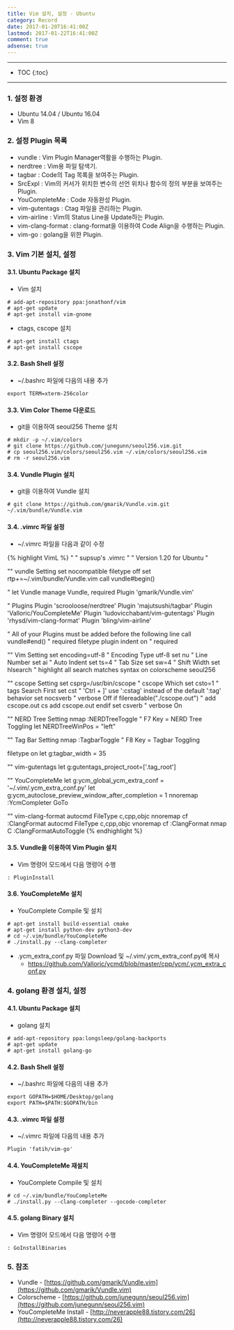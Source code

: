 ```yaml
---
title: Vim 설치, 설정 - Ubuntu
category: Record
date: 2017-01-20T16:41:00Z
lastmod: 2017-01-22T16:41:00Z
comment: true
adsense: true
---
```


***

* TOC
{:toc}

***

### 1. 설정 환경

* Ubuntu 14.04 / Ubuntu 16.04
* Vim 8

### 2. 설정 Plugin 목록

* vundle : Vim Plugin Manager역활을 수행하는 Plugin.
* nerdtree : Vim용 파일 탐색기.
* tagbar : Code의 Tag 목록을 보여주는 Plugin.
* SrcExpl : Vim의 커서가 위치한 변수의 선언 위치나 함수의 정의 부분을 보여주는 Plugin.
* YouCompleteMe : Code 자동완성 Plugin.
* vim-gutentags : Ctag 파일을 관리하는 Plugin.
* vim-airline : Vim의 Status Line을 Update하는 Plugin.
* vim-clang-format : clang-format을 이용하여 Code Align을 수행하는 Plugin.
* vim-go : golang을 위한 Plugin.

### 3. Vim 기본 설치, 설정

#### 3.1. Ubuntu Package 설치

* Vim 설치

~~~
# add-apt-repository ppa:jonathonf/vim
# apt-get update
# apt-get install vim-gnome
~~~

* ctags, cscope 설치

~~~
# apt-get install ctags
# apt-get install cscope
~~~

#### 3.2. Bash Shell 설정

* ~/.bashrc 파일에 다음의 내용 추가

~~~
export TERM=xterm-256color
~~~

#### 3.3. Vim Color Theme 다운로드

* git을 이용하여 seoul256 Theme 설치

~~~
# mkdir -p ~/.vim/colors
# git clone https://github.com/junegunn/seoul256.vim.git
# cp seoul256.vim/colors/seoul256.vim ~/.vim/colors/seoul256.vim
# rm -r seoul256.vim
~~~

#### 3.4. Vundle Plugin 설치

* git을 이용하여 Vundle 설치

~~~
# git clone https://github.com/gmarik/Vundle.vim.git ~/.vim/bundle/Vundle.vim
~~~

#### 3.4. .vimrc 파일 설정

* ~/.vimrc 파일을 다음과 같이 수정

{% highlight VimL %}
"
" supsup's .vimrc
"
" Version 1.20 for Ubuntu
"

"" vundle Setting
set nocompatible
filetype off
set rtp+=~/.vim/bundle/Vundle.vim
call vundle#begin()

" let Vundle manage Vundle, required
Plugin 'gmarik/Vundle.vim'

" Plugins
Plugin 'scrooloose/nerdtree'
Plugin 'majutsushi/tagbar'
Plugin 'Valloric/YouCompleteMe'
Plugin 'ludovicchabant/vim-gutentags'
Plugin 'rhysd/vim-clang-format'
Plugin 'bling/vim-airline'

" All of your Plugins must be added before the following line
call vundle#end()               " required
filetype plugin indent on       " required

"" Vim Setting
set encoding=utf-8              " Encoding Type utf-8
set nu                          " Line Number
set ai                          " Auto Indent
set ts=4                        " Tab Size
set sw=4                        " Shift Width
set hlsearch                    " highlight all search matches
syntax on
colorscheme seoul256

"" cscope Setting
set csprg=/usr/bin/cscope         " cscope Which
set csto=1                        " tags Search First
set cst                           " 'Ctrl + ]' use ':cstag' instead of the default ':tag' behavior
set nocsverb                      " verbose Off
if filereadable("./cscope.out")   " add cscope.out
    cs add cscope.out
endif
set csverb                        " verbose On

"" NERD Tree Setting
nmap <F7> :NERDTreeToggle<CR>     " F7 Key = NERD Tree Toggling
let NERDTreeWinPos = "left"

"" Tag Bar Setting
nmap <F8> :TagbarToggle<CR>       " F8 Key = Tagbar Toggling

filetype on
let g:tagbar_width = 35

"" vim-gutentags
let g:gutentags_project_root=['.tag_root']

"" YouCompleteMe
let g:ycm_global_ycm_extra_conf = '~/.vim/.ycm_extra_conf.py'
let g:ycm_autoclose_preview_window_after_completion = 1
nnoremap <C-p> :YcmCompleter GoTo<CR>

"" vim-clang-format
autocmd FileType c,cpp,objc nnoremap <buffer><Leader>cf :<C-u>ClangFormat<CR>
autocmd FileType c,cpp,objc vnoremap <buffer><Leader>cf :ClangFormat<CR>
nmap <Leader>C :ClangFormatAutoToggle<CR>
{% endhighlight %}

#### 3.5. Vundle을 이용하여 Vim Plugin 설치

* Vim 명령어 모드에서 다음 명령어 수행

~~~
: PluginInstall
~~~

#### 3.6. YouCompleteMe 설치

* YouComplete Compile 및 설치

~~~
# apt-get install build-essential cmake
# apt-get install python-dev python3-dev
# cd ~/.vim/bundle/YouCompleteMe
# ./install.py --clang-completer
~~~

* .ycm_extra_conf.py 파일 Download 및 ~/.vim/.ycm_extra_conf.py에 복사
  * https://github.com/Valloric/ycmd/blob/master/cpp/ycm/.ycm_extra_conf.py

### 4. golang 환경 설치, 설정

#### 4.1. Ubuntu Package 설치

* golang 설치

~~~
# add-apt-repository ppa:longsleep/golang-backports
# apt-get update
# apt-get install golang-go
~~~

#### 4.2. Bash Shell 설정

* ~/.bashrc 파일에 다음의 내용 추가

~~~
export GOPATH=$HOME/Desktop/golang
export PATH=$PATH:$GOPATH/bin
~~~

#### 4.3. .vimrc 파일 설정

* ~/.vimrc 파일에 다음의 내용 추가

~~~
Plugin 'fatih/vim-go'
~~~

#### 4.4. YouCompleteMe 재설치

* YouComplete Compile 및 설치

~~~
# cd ~/.vim/bundle/YouCompleteMe
# ./install.py --clang-completer --gocode-completer
~~~

#### 4.5. golang Binary 설치

* Vim 명령어 모드에서 다음 명령어 수행

~~~
: GoInstallBinaries
~~~

### 5. 참조

* Vundle - [https://github.com/gmarik/Vundle.vim](https://github.com/gmarik/Vundle.vim)
* Colorscheme - [https://github.com/junegunn/seoul256.vim](https://github.com/junegunn/seoul256.vim)
* YouCompleteMe Install - [http://neverapple88.tistory.com/26](http://neverapple88.tistory.com/26)

